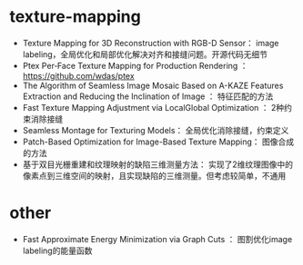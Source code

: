 # texture-mapping
- Texture Mapping for 3D Reconstruction with RGB-D Sensor： image labeling，全局优化和局部优化解决对齐和接缝问题。开源代码无细节
- Ptex  Per‐Face Texture Mapping for Production Rendering ： https://github.com/wdas/ptex
- The Algorithm of Seamless Image Mosaic Based on A-KAZE Features Extraction and Reducing the Inclination of Image ： 特征匹配的方法
- Fast Texture Mapping Adjustment via LocalGlobal Optimization ： 2种约束消除接缝
- Seamless Montage for Texturing Models： 全局优化消除接缝，约束定义
- Patch-Based Optimization for Image-Based Texture Mapping： 图像合成的方法
- 基于双目光栅重建和纹理映射的缺陷三维测量方法： 实现了2维纹理图像中的像素点到三维空间的映射，且实现缺陷的三维测量。但考虑较简单，不通用


# other
- Fast Approximate Energy Minimization via Graph Cuts ： 图割优化image labeling的能量函数